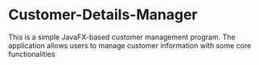 # Customer-Details-Manager
This is a simple JavaFX-based customer management program. The application allows users to manage customer information with some core functionalities
